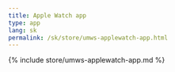 ```yaml
---
title: Apple Watch app
type: app
lang: sk
permalink: /sk/store/umws-applewatch-app.html
---
```


{% include store/umws-applewatch-app.md %}
